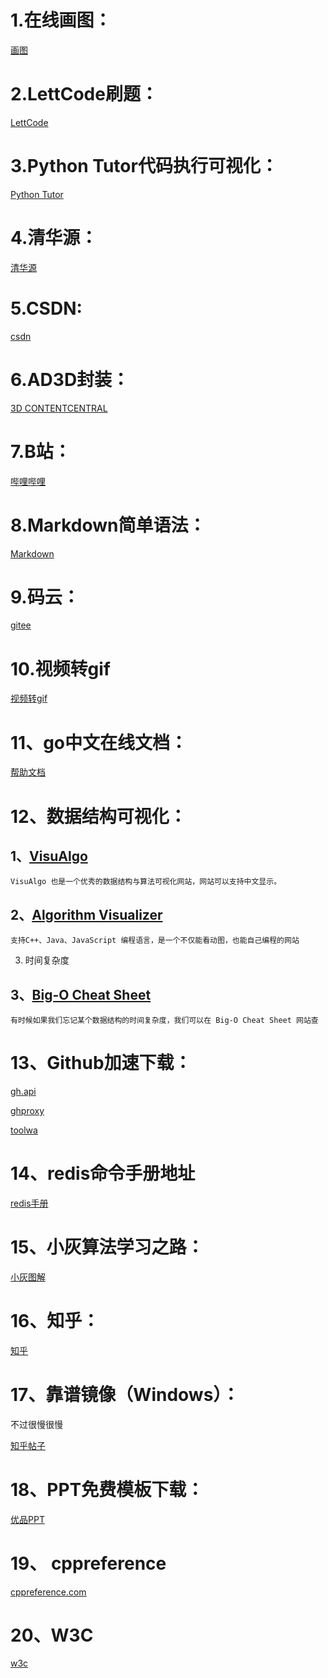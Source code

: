 # 1.在线画图：

[画图](https://draw.io)

# 2.LettCode刷题：

[LettCode](https://leetcode-cn.com/problemset/all/)

# 3.Python  Tutor代码执行可视化：

[Python Tutor](https://pythontutor.com/visualize.html#mode=edit)

# 4.清华源：

[清华源](https://mirrors.tuna.tsinghua.edu.cn/)

# 5.CSDN:

[csdn](https://www.csdn.net/)

# 6.AD3D封装：

[3D CONTENTCENTRAL](https://www.3dcontentcentral.cn/)

# 7.B站：

[哔哩哔哩](https://www.bilibili.com/)

# 8.Markdown简单语法：

[Markdown](https://markdown-it.github.io/)

# 9.码云：

[gitee](https://gitee.com)

# 10.视频转gif

[视频转gif](https://www.apowersoft.cn/video-to-gif-online)

# 11、go中文在线文档：

[帮助文档](https://studygolang.com/pkgdoc)

# 12、数据结构可视化：

## 1、[VisuAlgo](https://visualgo.net/)

```
VisuAlgo 也是一个优秀的数据结构与算法可视化网站，网站可以支持中文显示。
```

## 2、[Algorithm Visualizer](https://algorithm-visualizer.org/)

```
支持C++、Java、JavaScript 编程语言，是一个不仅能看动图，也能自己编程的网站
```

3. 时间复杂度

## 3、[Big-O Cheat Sheet ](https://www.bigocheatsheet.com/)

```
有时候如果我们忘记某个数据结构的时间复杂度，我们可以在 Big-O Cheat Sheet 网站查
```



# 13、Github加速下载：

[gh.api](https://gh.api.99988866.xyz/)

[ghproxy](https://ghproxy.com/)

[toolwa](https://toolwa.com/github/)

#  14、redis命令手册地址

[redis手册](http://redisdoc.com)

# 15、小灰算法学习之路：

[小灰图解](https://www.processon.com/view/link/61d2d3d01e08530666ae3326)

# 16、知乎：

[知乎](https://www.zhihu.com/)

# 17、靠谱镜像（Windows）：

不过很慢很慢

[知乎帖子](https://zhuanlan.zhihu.com/p/81005418)

# 18、PPT免费模板下载：

[优品PPT](https://www.ypppt.com/)

# 19、 cppreference

[cppreference.com](https://cppreference.com) 

# 20、W3C

[w3c](https://www.w3school.com.cn/)

